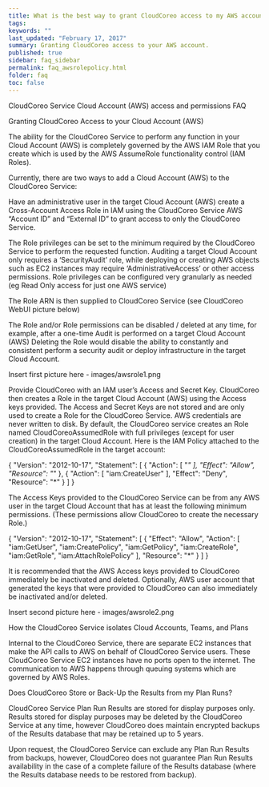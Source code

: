 ```yaml
---
title: What is the best way to grant CloudCoreo access to my AWS account?
tags:
keywords: ""
last_updated: "February 17, 2017"
summary: Granting CloudCoreo access to your AWS account.
published: true
sidebar: faq_sidebar
permalink: faq_awsrolepolicy.html
folder: faq
toc: false
---
```


CloudCoreo Service Cloud Account (AWS) access and permissions FAQ

Granting CloudCoreo Access to your Cloud Account (AWS)

The ability for the CloudCoreo Service to perform any function in your Cloud Account (AWS) is completely governed by the AWS IAM Role that you create which is used by the AWS AssumeRole functionality control (IAM Roles).

Currently, there are two ways to add a Cloud Account (AWS) to the CloudCoreo Service:

Have an administrative user in the target Cloud Account (AWS) create a Cross-Account Access Role in IAM using the CloudCoreo Service AWS “Account ID” and “External ID” to grant access to only the CloudCoreo Service.

The Role privileges can be set to the minimum required by the CloudCoreo Service to perform the requested function.
Auditing a target Cloud Account only requires a ‘SecurityAudit’ role, while deploying or creating AWS objects such as EC2 instances may require ‘AdministrativeAccess’ or other access permissions.
Role privileges can be configured very granularly as needed (eg Read Only access for just one AWS service)

The Role ARN is then supplied to CloudCoreo Service (see CloudCoreo WebUI picture below)

The Role and/or Role permissions can be disabled / deleted at any time, for example, after a one-time Audit is performed on a target Cloud Account (AWS)
Deleting the Role would disable the ability to constantly and consistent perform a security audit or deploy infrastructure in the target Cloud Account.

Insert first picture here - images/awsrole1.png

Provide CloudCoreo with an IAM user’s Access and Secret Key. CloudCoreo then creates a Role in the target Cloud Account (AWS) using the Access keys provided.
The Access and Secret Keys are not stored and are only used to create a Role for the CloudCoreo Service.
 AWS credentials are never written to disk.
By default, the CloudCoreo service creates an Role named CloudCoreoAssumedRole with full privileges (except for user creation) in the target Cloud Account.
Here is the IAM Policy attached to the CloudCoreoAssumedRole in the target account:

{ "Version": "2012-10-17",
    "Statement": [
        { "Action": [ "*" ], "Effect": "Allow", "Resource": "*" },
        { "Action": [ "iam:CreateUser" ], "Effect": "Deny", "Resource": "*"  } ] }

The Access Keys provided to the CloudCoreo Service can be from any AWS user in the target Cloud Account that has at least the following minimum permissions. (These permissions allow CloudCoreo to create the necessary Role.) 

{  "Version": "2012-10-17",
  "Statement": [
     { "Effect": "Allow",
        "Action": [ "iam:GetUser", "iam:CreatePolicy", "iam:GetPolicy", "iam:CreateRole", "iam:GetRole", "iam:AttachRolePolicy" ],
        "Resource": "*" } ] }


It is recommended that the AWS Access keys provided to CloudCoreo immediately be inactivated and deleted.
Optionally, AWS user account that generated the keys that were provided to CloudCoreo can also immediately be inactivated and/or deleted.


Insert second picture here - images/awsrole2.png


How the CloudCoreo Service isolates Cloud Accounts, Teams, and Plans

Internal to the CloudCoreo Service, there are separate EC2 instances that make the API calls to AWS on behalf of CloudCoreo Service users. These CloudCoreo Service EC2 instances have no ports open to the internet. The communication to AWS happens through queuing systems which are governed by AWS Roles.


Does CloudCoreo Store or Back-Up the Results from my Plan Runs? 

CloudCoreo Service Plan Run Results are stored for display purposes only. Results stored for display purposes may be deleted by the CloudCoreo Service at any time, however CloudCoreo does maintain encrypted backups of the Results database that may be retained up to 5 years. 

Upon request, the CloudCoreo Service can exclude any Plan Run Results from backups, however, CloudCoreo does not guarantee Plan Run Results availability in the case of a complete failure of the Results database (where the Results database needs to be restored from backup).

